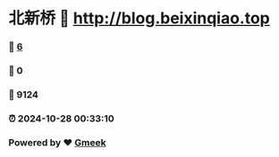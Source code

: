 # 北新桥 :link: http://blog.beixinqiao.top 
### :page_facing_up: [6](http://blog.beixinqiao.top/tag.html) 
### :speech_balloon: 0 
### :hibiscus: 9124 
### :alarm_clock: 2024-10-28 00:33:10 
### Powered by :heart: [Gmeek](https://github.com/Meekdai/Gmeek)
